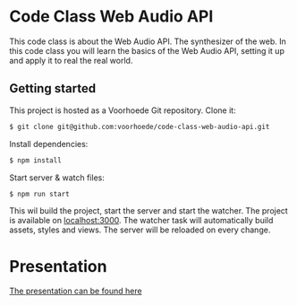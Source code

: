 # Code Class Web Audio API

This code class is about the Web Audio API. The synthesizer of the web. In this code class you will learn the basics of the Web Audio API, setting it up and apply it to real the real world.

## Getting started

This project is hosted as a Voorhoede Git repository. Clone it:

``` bash
$ git clone git@github.com:voorhoede/code-class-web-audio-api.git
```

Install dependencies:

``` bash
$ npm install
```

Start server & watch files:

``` bash
$ npm run start
```

This wil build the project, start the server and start the watcher. The project is
available on [localhost:3000](http://localhost:3000). The watcher task will automatically
build assets, styles and views. The server will be reloaded on every change.

# Presentation

[The presentation can be found here](https://docs.google.com/presentation/d/1dkpl80SIWhHp0LfHQoqd-AnIiPy3HSdWrD9R_Q5uoe0/edit?usp=sharing)
